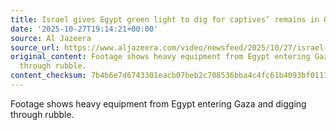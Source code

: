 ```yaml
---
title: Israel gives Egypt green light to dig for captives’ remains in Gaza
date: '2025-10-27T19:14:21+00:00'
source: Al Jazeera
source_url: https://www.aljazeera.com/video/newsfeed/2025/10/27/israel-gives-egypt-green-light-to-dig-for-captives-remains-in-gaza?traffic_source=rss
original_content: Footage shows heavy equipment from Egypt entering Gaza and digging
  through rubble.
content_checksum: 7b4b6e7d6743301eacb07beb2c708536bba4c4fc61b4093bf011182ce5906810
---
```


Footage shows heavy equipment from Egypt entering Gaza and digging through rubble.

